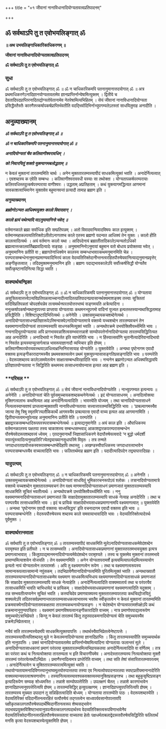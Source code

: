 +++
title = "०१ जीवानां नानाविधानादियोग्यतावत्वप्रतिपादनम्"

+++


## ॐ सर्वथाऽपि तु त एवोभयलिङ्गात् ॐ

**॥ अथ उभयलिङ्गाधिकारिकाधिकरणम् ॥**

**जीवानां नानाविधानादियोग्यतावत्वप्रतिपादनम्**

**ॐ सर्वथाऽपि तु त एवोभयलिङ्गात् ॐ**

### **सुधा**

ॐ सर्वथाऽपि तु त एवोभयलिङ्गात् ॐ ॥ ॐ न चाधिकारिकमपि पतनानुमानात्तदयोगात् ॐ ॥ अत्र प्रथमाधिकरणेऽनादिज्ञानयोग्यतावतामेव ज्ञानप्राप्तिर्नान्येषामित्युक्तम् । द्वितीये च देवतादिपदप्राप्तिरनादितद्योग्यतोपेतानामेव नेतरेषामित्यभिहितम् । सेयं जीवानां नानाविधानादियोग्यता प्रसिद्धैस्तैस्तैः कारणैरुत्कर्षापकर्षप्राप्तिर्भवतीति वदद्भिर्वादिभिर्नाभ्युपगम्यतेऽतस्तां साधयितुमाह अनादीति ।

## **अनुव्याख्यानम्**

***ॐ सर्वथाऽपि तु त एवोभयलिङ्गात् ॐ ॥***

***ॐ न चाधिकारिकमपि पतनानुमानात्तदयोगात् ॐ ॥***

***अनादियोग्यतां चैव कलिवाणीश्वरावधिम् ।***

***को निवारयितुं शक्तो युक्त्यागमबलोद्धताम् ॥***

न केवलं मुक्तानां तारतम्यमिति चार्थः । अनेन मुक्ततारतम्यस्यापीदं साधकमित्युक्तं भवति । अनादेर्नित्यत्वात् । एवशब्दस्य क एवेति सम्बन्धः । कलिवाणीश्वराववधी यस्याः सा तथोक्ता । योग्यतापकर्षपरम्परायाः कलिरवधिस्तदुत्कर्षपरम्पराया वाणीश्वरः । उद्धताम् अप्रतिहताम् । कथं युक्त्यागमद्धित्यत आगमानां सावकाशत्वाभिमानेन युक्तावेव बहुमानवन्तं प्रत्यादौ तामाह ब्रह्मण इति ।

**अनुव्याख्यानम्**

***ब्रह्मोणोऽन्यत आधिक्ययुक्तः कालो विवादवान् ।***

***कालो ह्ययं यथेत्यादि माऽनुमामानिनो भवेत् ॥***

वर्तमानकाले ब्रह्मा सर्वाधिक इति सम्प्रतिपन्नम् । अतो विवादवान्विवादविषयः काल इत्युक्तम् । वर्तमानमहाकल्पव्यतिरिक्तोऽतीतोऽनागतश्च काले एतस्य ब्रह्मणो यदन्यत आधिक्यं तेन युक्तः । कालो हीति कालत्वादित्यर्थः । अयं वर्तमानः कालो यथा । आदिपदेनायं ब्रह्मातीतादिकालेऽप्यन्यतोऽधिको ब्रह्मत्वात्तत्कालवर्तिब्रह्मवदित्यादेः सङ्ग्रहः । अनुमामानिनोऽनुमायां बहुमान वतो बोधाय प्रयोक्तव्या भवेत् । अनुमामानिनः प्रतीतिं वा ; ब्रह्मगतेनाधिक्येन कालस्य सम्बन्धाभावात्कथमनुमानमिति चेन्न । परम्परासम्बन्धेनानुमानप्रामाण्यवादिभिरयं काला वेदव्यतिरिक्तेदानीन्तनत्वरहितपौरुषेयवानित्याद्यनुमानप्रवृत्तेर् अङ्गीकृतत्वात् । तदिदमुक्तमनुमामानिन इति । ब्रह्मणः पदाद्यभावकालेऽपि सर्वोत्कर्षसिद्धौ योग्यतैव सर्वोत्कृष्टानादिनित्या सिद्धा भवति ।

### **वाक्यार्थचन्द्रिका**

ॐ सर्वथाऽपि तु त एवोभयलिङ्गत् ॐ ॥ ॐ न चाधिकारिकमपि पतनानुमानात्तदयोगात् ॐ ॥ योग्यताया असूत्रितत्वात्तत्त्वेऽप्यविप्रतिपन्नत्वाच्चानादीत्यादितत्प्रतिपादनप्रयासानर्थक्यमाशङ्क्य तस्याः सूत्रिततां वादिविप्रतिपन्नतां चोपदर्शयन्नेव तत्समर्थनपरतयोत्तरभाष्यं सङ्गमयति अत्रेत्यादिना । ननूत्कर्षापकर्षान्यथानुपपत्त्या प्राप्ताया योग्यतायाः कथमनभ्युपगमो वादिनां युज्यत इत्यतस्तस्यान्यथासिद्धतामाह प्रसिद्धैरिति । विशिष्टादृष्टादिभिरित्यर्थः ॥ अनेनेति । उक्तसमुच्चायकचशब्देनेत्यर्थः । अनादियोग्यतासाधनप्रतिज्ञारूपेऽस्मिन्वाक्येऽनादियोग्यतामात्रे वक्तव्ये यच्चशब्देन तारतम्यवचनं तेन वक्ष्यमाणानादियोग्यत्वं तारतम्यस्यापि साधनकमित्युक्तं भवति । अन्यथोपक्रमे उभयोक्तिवैयर्थ्यमिति भावः । नन्वनादिभूतयोग्यताया अपि प्रागभाववन्नाशित्वसम्भवात्तन्नाशे साम्योपपत्तेर्नानादियोग्यतया तारतम्यसिद्धिरित्यत आह अनादेरिति । अनादिभावो न निवर्तत इति व्याप्तेरिति भावः । न हिंस्यात्सर्वाणि भूतानीत्यादेरिवानादिभावो न निवर्तत इत्यस्याप्युत्सर्गत्वान्न भावरूपाज्ञानादौ व्यभिचार इति ज्ञेयम् । कलिवाणीश्वरयोरव्यवस्थयाऽवधित्वभ्रान्तिनिरासायाह योग्यतेति ॥ युक्तावेवेति । अन्यथा पृष्टेनागम एवादौ वक्तव्य इत्यङ्गीकारादागमस्यैव प्रथमवक्तव्यत्वेन प्रथमं युक्त्युपन्यासासङ्गतिप्रसङ्गादिति भावः ॥ परम्परेति । वेदरूपशब्दस्य कालेऽसमवेतत्वेन साक्षात्सम्बन्धविरहादिति भावः । नन्वनेन ब्रह्मणोऽन्यत अधिक्यसिद्धावपि प्रतिज्ञातयोग्यताया न सिद्धिरिति कथमस्य तत्साधनायोपन्यास इत्यत आह ब्रह्मण इति ।

### **परिमल **

ॐ सर्वथाऽपि तु त एवोभयलिङ्गात् ॐ ॥ सेयं जीवानां नानाविधानादियोग्यतेति । नाभ्युपगम्यत इत्यन्वयः ॥ अनेनेति । अनादियोग्यतां चेति पूर्वसमुच्चायकशब्दकथनेनेत्यर्थः । इदं योग्यतासाधनम् । अनादित्वोक्त्या मुक्तिगत्वलाभः कथमित्यत आह अनादेर्नित्यत्वादिति । भावस्येति योज्यम् । तथा चानादियोग्यतासाधने नित्यत्वस्याप्यवश्यं प्राप्तत्वान्मुक्तावपि नानाविधयोग्यतायाः सत्त्वात्तारतम्यसिद्धिरिति भावः । ‘प्राबल्यागमस्यैव जात्या तेषु त्रिषु स्मृतमि’त्यलौकिकार्थे आगमस्यैव प्राबल्यात्स एवादौ वाच्य इत्यत आह आगमानामिति । द्वितीयान्तत्वमभ्युपेत्याह अनुमामानिनः प्रतीतिं वेति ॥ परम्परेति । ब्रह्मद्वारकसम्बन्धादिरूपपरस्परासम्बन्धेनेत्यर्थः ॥ इत्याद्यनुमानेति ॥ अयं काल इति । औपाधिकस्य वर्तमानकालस्य पक्षतया तस्य चाकाशस्य सम्बन्धसम्भवाद् आकाशद्वारकपरम्परासम्बन्धेन पौरुषेयवेदरूपशब्दवत्त्वं ध्येयम् । एतदनुमानार्थो जिज्ञासाधिकरणे वेदापौरुषेयत्ववादे ‘न बुद्धो धर्मदर्शी स्यात्पुंस्त्वादित्यनुमाहतिरि’त्येतद्व्याख्यानसुधापरिमे विवृतः । तत्र तन्मते जगदाधारताप्रयोजकस्वरूपसम्बन्धश्चेदिहापि तथास्तु । अखण्डस्यौपाधिकस्य जगदाधारत्वाभावेन परम्परासम्बन्धस्यैव वाच्यत्वादिति भावः । फलितार्थमाह ब्रह्मण इति । पदादीत्यादिपदेन तद्व्यापारादिग्रहः ।

### **यादुपत्यम्**

ॐ सर्वथाऽपि तु त एवोभयलिङ्गात् ॐ ॥ न चाधिकारिकमपि पतनानुमानात्तदयोगात् ॐ ॥ अनेनति । उक्तसमुच्चायकचशब्देनेत्यर्थः । अनादियोग्यतां साधयितुं भूमिकारचनरूपोऽयं श्लोकः । तत्रानादियोग्यतामात्रे वक्तव्ये यच्चशब्देन मुक्ततारतम्यवचनं तेन वक्ष्य माणमनादियोग्यतासाधनं प्रमाणजातं मुक्ततारतम्यस्यापि साधकमिति सूचितं भवतीत्यर्थः । अन्यथोपक्रमे उभयोक्तिवैयर्थ्यमिति भावः । ननु वक्ष्यमाणमनादियोग्यतासाधनं प्रमाणजातं किं साक्षादेवामुक्ततारतम्यस्यापि साधकं नेत्याह अनादेरिति । तथा च परम्परयैव तत्साधकमिति भावः । इदं च प्रायिकं साक्षादेवोभयसाधकप्रमाणानामपि वक्ष्यमाणत्वात् ॥ युक्तावेवेति । अन्यथा ‘पृष्टेनागम एवादौ वक्तव्यः साध्यसिद्धय’ इति वचनादागम एवादौ वक्तव्य इति भावः ॥ परम्परासम्बन्धेनेति । वेदरूपपौरुषेयस्य शब्दस्य काले समवायाभावादिति भावः । वेदव्यतिरिक्तेत्यादेरर्थः पूर्वमुक्तः ।

### **वाक्यार्थरत्नमाला**

ॐ सर्वथापि तु त एवोभयलिङ्गात् ॐ ॥ तारतम्यस्यापीदं साधकमिति मूलेऽनादियोग्यतासाधकमेवेदंशब्देन परामृश्यत इति प्रतीयते । न च तत्सम्भवति । अनादियोग्यतासाधकप्रमाणानां मुक्तास्तरतमभावयुक्ता इत्यत्र प्रमाणत्वाभावात् । किंतूपपाद्यमानमनादियोग्यत्वमेवेदंशब्देन परामृश्यते । तस्य च युक्तमेव मुक्तानां तरतमभावे प्रामाण्यमित्याशयेन योजयति । तेन वक्ष्यमाणमिति । अनेन योग्यतापरामर्शे इत्ययमित्यापत्येदमित्यस्यायोग इत्यतो नायं योग्यतात्वेन तत्परामर्शः । अपि तु वक्ष्यमाणत्वेन रूपेण । तथा च वक्ष्यमाणत्वरूपस्य सामान्यरूपत्वात्सामान्ये नपुंसकम् । तदभिप्रायेणैवानादियोग्यत्वमिति पूरितमित्युक्तं भवति । अन्यथाख्यातौ तारतम्यस्याप्यनादियोग्यतासाधकमेव वक्ष्यमाण साधकमित्यभिधाय वक्ष्यमाणमनादियोग्यतासाधकं प्रमाणजातं किं साक्षादेव मुक्ततारतम्यस्यापि साधकं नेत्याहेति । अनादेर्नित्यत्वादिति वाक्यमवतार्य तथा च परंपरयैव तत्साधकमिति भावति चाभिधायेदं च प्रायिकम् । साक्षादेवोभयसाधकप्रमाणानां वक्ष्यमाणत्वादिति यदुक्तम् । तन्न सम्भवतीत्यप्यनेन सूचितं भवति । कस्यचिदेव प्रमाणवाक्यस्य मुक्ततारतम्यपरतया कथंचिद्योजयितुं शक्यत्वेऽपि तदितरसर्वप्रमाणान्तरतारतम्यसाधकत्वाभावस्य भवतैव स्वीकृतत्वेन न केवलं मुक्तानां तारतम्यमिति प्रक्रमवाक्येनादियोग्यतासमकक्षतया तारतम्यकथनायोगप्रसङ्गः । न चेदंशब्देन योग्यत्वपरामर्शपक्षेऽपि कथं प्रक्रमानानुगुण्यपरिहारः । वक्ष्यमाणं प्रमाणविषयत्वानङ्गीकारादिति वाच्यम् । नात्र प्रमाणोपपाद्यत्वरूपेण समुच्चयोऽत्राभिप्रेयते । किन्तु न केवलं तारतम्यं किंतु तदुपपादकमनादियोग्यत्वं चेति समुच्चयस्यैव प्रक्रमेऽभिप्रेतत्वात् ।

नचैवं सति तारतम्यस्येदमपि साधकमित्युक्तयापत्तिः । तथार्थस्यैवाभिप्रेतत्वेनेष्टापत्तेः । तारतम्यस्यापीत्यपिशब्दस्तु मूले न केवलमनादियोग्यतया ज्ञानादिप्राप्तिः । किंतु तारतम्यस्यापीति समुच्चयार्थक इति नानुपपत्तिः । उक्तं चानादियोग्यतावतामेव प्राप्तिर्नान्येषामित्यादिना योग्यतायाः फलान्तरं मूले । अनादियोग्यतासाधकानां प्रमाणं परंपरया मुक्ततारतम्यमित्यभिप्रायकतया अनादेर्नित्यत्वादिति वा वर्णितम् । तत्र का परंपरा कथं च नित्यत्वोक्तया तारतम्यला भ इति विचारणीयमेव । अनादेस्तारतम्यस्य नित्यत्वोक्तया मुक्तौ तारतम्यं परंपरयेत्यर्थोऽभिप्रेतः । प्रमाणैरनादित्वमत्र प्राप्तेरिति वाच्यम् । तथा सति तेषां संसारितारतम्यपरत्वम् । अनादेर्नित्यत्वेन च मुक्तितारतम्यपरत्वमित्युक्तं भवति । तथायोग्यतायामनादिविणस्यानुभाष्यमूलयोरुपात्ततया तस्या एव नित्यत्वोपपादनपरतया स्पष्टप्रतीयमानानादेरिति वाक्यस्यान्यपरत्वाश्रयणायोगः । तस्यानित्यत्वस्यावश्यकवक्तव्यस्यानुक्तिप्रसङ्गश्च । तथा बहुकुसृष्टिप्रसङ्ग इत्यादिरूपेण सम्यक् शोध्यमस्ति । तन्नाशे साम्योपपत्तेरिति । उपलक्षणं चैतत् । तन्नाशे कारणाभावेन ज्ञानादिप्राप्त्यनुपपत्तेरित्यपि ज्ञेयम् ॥ तारतम्यसिद्धिर् इत्युपलक्षणम् । ज्ञानादिप्राप्त्युपपत्तिरित्यपि ज्ञेयम् । तारतम्यस्य मुख्यत उपादानं तु सन्निहितत्वादिति बोध्यम् । योग्यताया तारतम्येति पाठः । वेदरूपशब्दस्येति । वेदव्यतिरिक्तं यदिदानींतनत्वरहितं यत्पौरुषेयं तद्गतत्वेन साध्यपर्यवसानोपपत्तावपि पक्षीकृतकालगतपौरुषेयपदार्थेष्विदानींतनत्वरूप शेष्यसद्भावेन तदभावप्रयुक्तविशिष्टाभावानुपपत्यैतत्कालगतपदार्थस्य वेदव्यतिरिक्तत्वरूपविणाभावेनैव वेदव्यतिरिक्तेदानींतनत्वरहितपौरुषेयरूपताया वाच्यतया हेतोः पक्षधर्मताबलाद्वेदरूपपौरुषेयसिद्धिरिति फलितार्थं मनसि कृत्वा वेदरूपशब्दस्येत्युक्तमिति ज्ञेयम् ।


